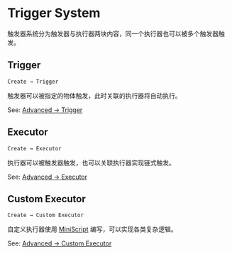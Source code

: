 # Trigger System

触发器系统分为触发器与执行器两块内容，同一个执行器也可以被多个触发器触发。

## Trigger

`Create → Trigger`

触发器可以被指定的物体触发，此时关联的执行器将自动执行。

See: [Advanced → Trigger](/en/advanced/trigger.md)

## Executor

`Create → Executor`

执行器可以被触发器触发，也可以关联执行器实现链式触发。

See: [Advanced → Executor](/en/advanced/executor.md)

## Custom Executor

`Create → Custom Executor`

自定义执行器使用 [MiniScript](https://miniscript.org/) 编写，可以实现各类复杂逻辑。

See: [Advanced → Custom Executor](/en/advanced/custom-executor.md)
